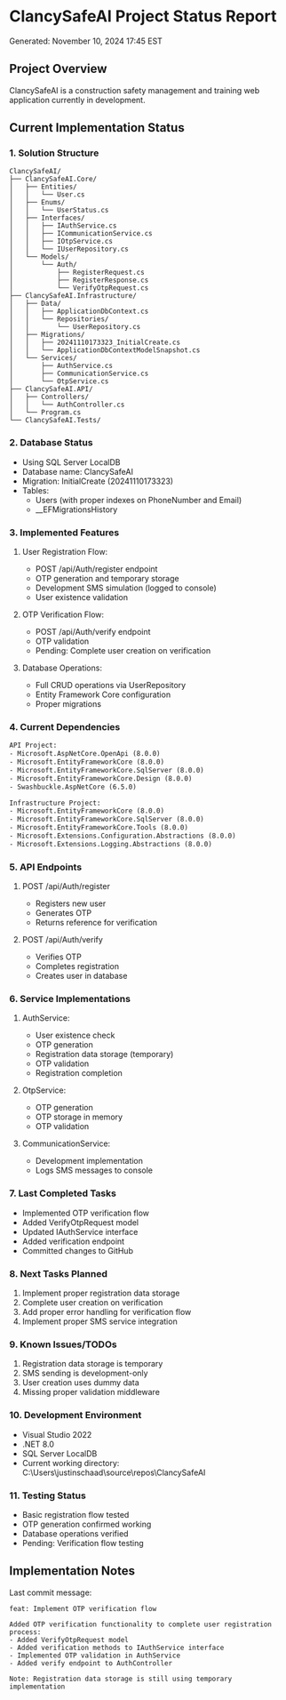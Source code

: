# ClancySafeAI Project Status Report
Generated: November 10, 2024 17:45 EST

## Project Overview
ClancySafeAI is a construction safety management and training web application currently in development.

## Current Implementation Status

### 1. Solution Structure
```
ClancySafeAI/
├── ClancySafeAI.Core/
│   ├── Entities/
│   │   └── User.cs
│   ├── Enums/
│   │   └── UserStatus.cs
│   ├── Interfaces/
│   │   ├── IAuthService.cs
│   │   ├── ICommunicationService.cs
│   │   ├── IOtpService.cs
│   │   └── IUserRepository.cs
│   └── Models/
│       └── Auth/
│           ├── RegisterRequest.cs
│           ├── RegisterResponse.cs
│           └── VerifyOtpRequest.cs
├── ClancySafeAI.Infrastructure/
│   ├── Data/
│   │   ├── ApplicationDbContext.cs
│   │   └── Repositories/
│   │       └── UserRepository.cs
│   ├── Migrations/
│   │   ├── 20241110173323_InitialCreate.cs
│   │   └── ApplicationDbContextModelSnapshot.cs
│   └── Services/
│       ├── AuthService.cs
│       ├── CommunicationService.cs
│       └── OtpService.cs
├── ClancySafeAI.API/
│   ├── Controllers/
│   │   └── AuthController.cs
│   └── Program.cs
└── ClancySafeAI.Tests/
```

### 2. Database Status
- Using SQL Server LocalDB
- Database name: ClancySafeAI
- Migration: InitialCreate (20241110173323)
- Tables:
  - Users (with proper indexes on PhoneNumber and Email)
  - __EFMigrationsHistory

### 3. Implemented Features
1. User Registration Flow:
   - POST /api/Auth/register endpoint
   - OTP generation and temporary storage
   - Development SMS simulation (logged to console)
   - User existence validation

2. OTP Verification Flow:
   - POST /api/Auth/verify endpoint
   - OTP validation
   - Pending: Complete user creation on verification

3. Database Operations:
   - Full CRUD operations via UserRepository
   - Entity Framework Core configuration
   - Proper migrations

### 4. Current Dependencies
```xml
API Project:
- Microsoft.AspNetCore.OpenApi (8.0.0)
- Microsoft.EntityFrameworkCore (8.0.0)
- Microsoft.EntityFrameworkCore.SqlServer (8.0.0)
- Microsoft.EntityFrameworkCore.Design (8.0.0)
- Swashbuckle.AspNetCore (6.5.0)

Infrastructure Project:
- Microsoft.EntityFrameworkCore (8.0.0)
- Microsoft.EntityFrameworkCore.SqlServer (8.0.0)
- Microsoft.EntityFrameworkCore.Tools (8.0.0)
- Microsoft.Extensions.Configuration.Abstractions (8.0.0)
- Microsoft.Extensions.Logging.Abstractions (8.0.0)
```

### 5. API Endpoints
1. POST /api/Auth/register
   - Registers new user
   - Generates OTP
   - Returns reference for verification

2. POST /api/Auth/verify
   - Verifies OTP
   - Completes registration
   - Creates user in database

### 6. Service Implementations
1. AuthService:
   - User existence check
   - OTP generation
   - Registration data storage (temporary)
   - OTP validation
   - Registration completion

2. OtpService:
   - OTP generation
   - OTP storage in memory
   - OTP validation

3. CommunicationService:
   - Development implementation
   - Logs SMS messages to console

### 7. Last Completed Tasks
- Implemented OTP verification flow
- Added VerifyOtpRequest model
- Updated IAuthService interface
- Added verification endpoint
- Committed changes to GitHub

### 8. Next Tasks Planned
1. Implement proper registration data storage
2. Complete user creation on verification
3. Add proper error handling for verification flow
4. Implement proper SMS service integration

### 9. Known Issues/TODOs
1. Registration data storage is temporary
2. SMS sending is development-only
3. User creation uses dummy data
4. Missing proper validation middleware

### 10. Development Environment
- Visual Studio 2022
- .NET 8.0
- SQL Server LocalDB
- Current working directory: C:\Users\justinschaad\source\repos\ClancySafeAI

### 11. Testing Status
- Basic registration flow tested
- OTP generation confirmed working
- Database operations verified
- Pending: Verification flow testing

## Implementation Notes
Last commit message:
```
feat: Implement OTP verification flow

Added OTP verification functionality to complete user registration process:
- Added VerifyOtpRequest model
- Added verification methods to IAuthService interface
- Implemented OTP validation in AuthService
- Added verify endpoint to AuthController

Note: Registration data storage is still using temporary implementation
```